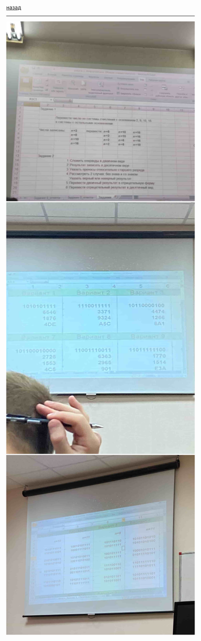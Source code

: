 [назад](../toinf.md)
***
![тоинф вариант 1](../../../images/toinf/practice/samodurov/att1/pr1.jpg)
![тоинф вариант 2](../../../images/toinf/practice/samodurov/att1/pr2.jpg)
![тоинф вариант 3](../../../images/toinf/practice/samodurov/att1/pr3.jpg)
